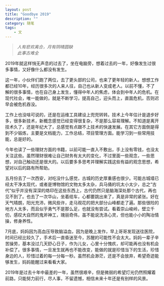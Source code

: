 ```yaml
---
layout: post
title: "Goodbye 2019"
description: ""
category: 随笔
tags: 
    - 文
---
```


> *人有悲欢离合，月有阴晴圆缺*  
> *此事古难全*  

2019年就这样悄无声息的过去了，坐在电脑旁，想着过去的一年，好像发生过很多事情，又好像什么都没有发生。

这一年，小伙伴们跑了两位，去了更头部的公司，也来了更年轻的新人。想想工作都已经10年，经历很多次的人来人往，自己也从新人变成老人。以前不懂，不了解的很多事情，也在自己身上发生，懂得中年人的焦虑，体会到中年人的危机。在现代社会，唯一能做的，就是不断学习，提高自己，迎头而上，直面危机，否则迟早会被危机吞没。

工作上也没啥可说的，还是在运维工具建设上兜兜转转。技术上今年估计是退步好多，很多新技术，新概念感觉已经变得很复杂，不是那么容易理解。不知道是离开技术久了，还是年纪大了，总感觉有点跟不上技术的快速发展。在其它方面倒是得到不少锻炼，主要是文档能力，工作总结，项目管理方面。能学习到一些常用技能，总是好的。

今年也读了一些理财方面的书籍，以前可能一直入不敷出，手上没有零钱，也没太关注这些。虽然理财很难让自己财务有太大的变化，不过里面一些观念，一些思想，对自己触动还是很大的。以后要多多思考并理解实践这些有益的观念思想，希望对以后的路有所帮助。

五月份去了一次西安，对吃没什么感觉，古城的历史厚重感也很少。可能古城墙已经太干净太现代，或者是博物馆的文物太多太杂，兵马俑的坑太小太少，总之“古代”似乎并没有深深的烙印在这些东西上，古代仍然只是脑海深处那个古代，再也见不到了。也去了一次华山，坐着缆车，心都要跳出来了，真是非常的紧张。好在天气晴朗，阳光充沛，微风些许，走马观花的把大部分山峰都走了遍。那些很险的地方人太多，而且似乎勇气不是那么足，也就没有尝试。看着崇山峻岭，壁立千仞，感叹大自然的鬼斧神工，瑰丽奇伟，虽不能说洗涤心灵，但也能小小的陶冶情操，修身养性。

7月底，妈妈因为高血压导致脑溢血，因为是晚上发作，早上哥哥发现送往医院，时间已经比较久了，手术后一直昏迷至今，苏醒的可能性不会太大。妈妈一辈子辛苦操劳，基本没过几天舒心日子，作为儿女，心里十分愧疚，却可能再也没有机会补偿了。很多事情，一旦发生就再也不能改变，能做的就是珍惜当下的生活，珍惜身边的人，珍惜过着的每一分每一秒。虽然机会渺茫，还是不会放弃，希望奇迹能够发生，妈妈能醒过来看看大家。

2019年是过去十年中最差的一年，虽然很艰辛，但是微弱的希望灯光仍然照耀着前路，只能努力前行，尽人事，不留遗憾，相信未来十年还是有别样的风景。

